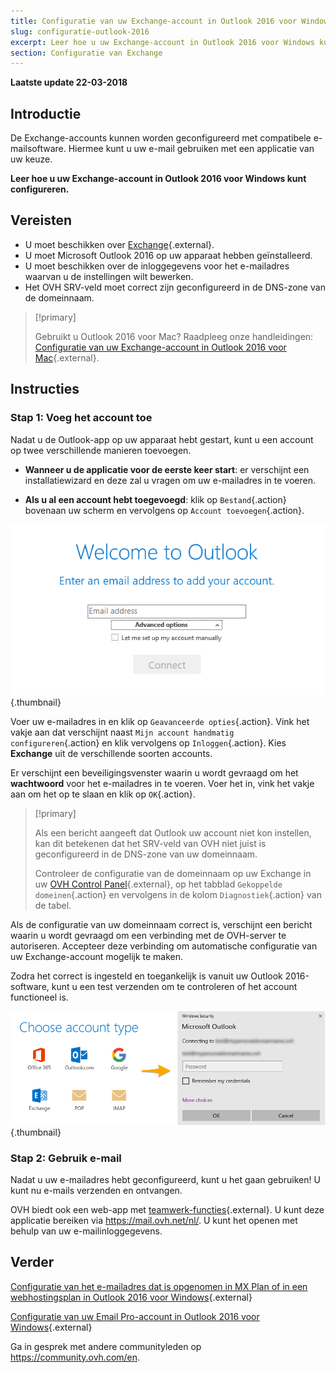 ```yaml
---
title: Configuratie van uw Exchange-account in Outlook 2016 voor Windows
slug: configuratie-outlook-2016
excerpt: Leer hoe u uw Exchange-account in Outlook 2016 voor Windows kunt configureren
section: Configuratie van Exchange
---
```


**Laatste update 22-03-2018**

## Introductie

De Exchange-accounts kunnen worden geconfigureerd met compatibele e-mailsoftware. Hiermee kunt u uw e-mail gebruiken met een applicatie van uw keuze.

**Leer hoe u uw Exchange-account in Outlook 2016 voor Windows kunt configureren.**

## Vereisten

- U moet beschikken over [Exchange](https://www.ovh.com/nl/emails/){.external}.
- U moet Microsoft Outlook 2016 op uw apparaat hebben geïnstalleerd.
- U moet beschikken over de inloggegevens voor het e-mailadres waarvan u de instellingen wilt bewerken.
- Het OVH SRV-veld moet correct zijn geconfigureerd in de DNS-zone van de domeinnaam.

> [!primary]
>
> Gebruikt u Outlook 2016 voor Mac? Raadpleeg onze handleidingen: [Configuratie van uw Exchange-account in Outlook 2016 voor Mac](https://docs.ovh.com/nl/microsoft-collaborative-solutions/configuratie-outlook-2016-mac/){.external}.
>

## Instructies

### Stap 1: Voeg het account toe

Nadat u de Outlook-app op uw apparaat hebt gestart, kunt u een account op twee verschillende manieren toevoegen.

- **Wanneer u de applicatie voor de eerste keer start**: er verschijnt een installatiewizard en deze zal u vragen om uw e-mailadres in te voeren.

- **Als u al een account hebt toegevoegd**: klik op `Bestand`{.action} bovenaan uw scherm en vervolgens op `Account toevoegen`{.action}.

![Exchange](images/configuration-outlook-2016-windows-step1.png){.thumbnail}

Voer uw e-mailadres in en klik op `Geavanceerde opties`{.action}. Vink het vakje aan dat verschijnt naast `Mijn account handmatig configureren`{.action} en klik vervolgens op `Inloggen`{.action}. Kies **Exchange** uit de verschillende soorten accounts.

Er verschijnt een beveiligingsvenster waarin u wordt gevraagd om het **wachtwoord** voor het e-mailadres in te voeren. Voer het in, vink het vakje aan om het op te slaan en klik op `OK`{.action}.

> [!primary]
>
> Als een bericht aangeeft dat Outlook uw account niet kon instellen, kan dit betekenen dat het SRV-veld van OVH niet juist is geconfigureerd in de DNS-zone van uw domeinnaam.
>
> Controleer de configuratie van de domeinnaam op uw Exchange in uw [OVH Control Panel](https://www.ovh.com/auth/?action=gotomanager){.external}, op het tabblad `Gekoppelde domeinen`{.action} en vervolgens in de kolom `Diagnostiek`{.action} van de tabel.
>

Als de configuratie van uw domeinnaam correct is, verschijnt een bericht waarin u wordt gevraagd om een verbinding met de OVH-server te autoriseren. Accepteer deze verbinding om automatische configuratie van uw Exchange-account mogelijk te maken.

Zodra het correct is ingesteld en toegankelijk is vanuit uw Outlook 2016-software, kunt u een test verzenden om te controleren of het account functioneel is.

![Exchange](images/configuration-outlook-2016-windows-exchange-step2.png){.thumbnail}

### Stap 2: Gebruik e-mail

Nadat u uw e-mailadres hebt geconfigureerd, kunt u het gaan gebruiken! U kunt nu e-mails verzenden en ontvangen.

OVH biedt ook een web-app met [teamwerk-functies](https://www.ovh.com/nl/emails/){.external}. U kunt deze applicatie bereiken via <https://mail.ovh.net/nl/>. U kunt het openen met behulp van uw e-mailinloggegevens.

## Verder

[Configuratie van het e-mailadres dat is opgenomen in MX Plan of in een webhostingsplan in Outlook 2016 voor Windows](https://docs.ovh.com/nl/emails/configuratie-outlook-2016/){.external}

[Configuratie van uw Email Pro-account in Outlook 2016 voor Windows](https://docs.ovh.com/nl/emails-pro/configuratie-outlook-2016/){.external}

Ga in gesprek met andere communityleden op <https://community.ovh.com/en>.